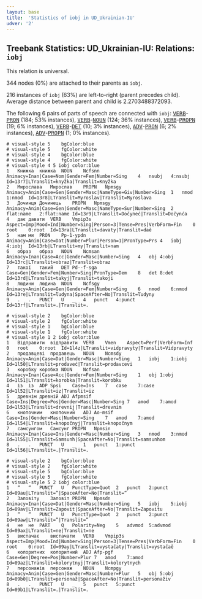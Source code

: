 ```yaml
---
layout: base
title:  'Statistics of iobj in UD_Ukrainian-IU'
udver: '2'
---
```


## Treebank Statistics: UD_Ukrainian-IU: Relations: `iobj`

This relation is universal.

344 nodes (0%) are attached to their parents as `iobj`.

216 instances of `iobj` (63%) are left-to-right (parent precedes child).
Average distance between parent and child is 2.2703488372093.

The following 6 pairs of parts of speech are connected with `iobj`: <tt><a href="uk_iu-pos-VERB.html">VERB</a></tt>-<tt><a href="uk_iu-pos-PRON.html">PRON</a></tt> (184; 53% instances), <tt><a href="uk_iu-pos-VERB.html">VERB</a></tt>-<tt><a href="uk_iu-pos-NOUN.html">NOUN</a></tt> (124; 36% instances), <tt><a href="uk_iu-pos-VERB.html">VERB</a></tt>-<tt><a href="uk_iu-pos-PROPN.html">PROPN</a></tt> (19; 6% instances), <tt><a href="uk_iu-pos-VERB.html">VERB</a></tt>-<tt><a href="uk_iu-pos-DET.html">DET</a></tt> (10; 3% instances), <tt><a href="uk_iu-pos-ADV.html">ADV</a></tt>-<tt><a href="uk_iu-pos-PRON.html">PRON</a></tt> (6; 2% instances), <tt><a href="uk_iu-pos-ADV.html">ADV</a></tt>-<tt><a href="uk_iu-pos-PROPN.html">PROPN</a></tt> (1; 0% instances).


~~~ conllu
# visual-style 5	bgColor:blue
# visual-style 5	fgColor:white
# visual-style 4	bgColor:blue
# visual-style 4	fgColor:white
# visual-style 4 5 iobj	color:blue
1	Книжка	книжка	NOUN	Ncfsnn	Animacy=Inan|Case=Nom|Gender=Fem|Number=Sing	4	nsubj	4:nsubj	Id=13r7|LTranslit=knyžka|Translit=Knyžka
2	Мирослава	Мирослав	PROPN	Npmsgy	Animacy=Anim|Case=Gen|Gender=Masc|NameType=Giv|Number=Sing	1	nmod	1:nmod	Id=13r8|LTranslit=Myroslav|Translit=Myroslava
3	Дочинця	Дочинець	PROPN	Npmsgy	Animacy=Anim|Case=Gen|Gender=Masc|NameType=Sur|Number=Sing	2	flat:name	2:flat:name	Id=13r9|LTranslit=Dočyneć|Translit=Dočynćа
4	дає	давати	VERB	Vmpip3s	Aspect=Imp|Mood=Ind|Number=Sing|Person=3|Tense=Pres|VerbForm=Fin	0	root	0:root	Id=13ra|LTranslit=davaty|Translit=daě
5	нам	ми	PRON	Pp-1-ypdn	Animacy=Anim|Case=Dat|Number=Plur|Person=1|PronType=Prs	4	iobj	4:iobj	Id=13rb|LTranslit=my|Translit=nam
6	образ	образ	NOUN	Ncmsan	Animacy=Inan|Case=Acc|Gender=Masc|Number=Sing	4	obj	4:obj	Id=13rc|LTranslit=obraz|Translit=obraz
7	такої	такий	DET	Pd--f-sga	Case=Gen|Gender=Fem|Number=Sing|PronType=Dem	8	det	8:det	Id=13rd|LTranslit=takyj|Translit=takoji
8	людини	людина	NOUN	Ncfsgy	Animacy=Anim|Case=Gen|Gender=Fem|Number=Sing	6	nmod	6:nmod	Id=13re|LTranslit=ľudyna|SpaceAfter=No|Translit=ľudyny
9	.	.	PUNCT	U	_	4	punct	4:punct	Id=13rf|LTranslit=.|Translit=.

~~~


~~~ conllu
# visual-style 2	bgColor:blue
# visual-style 2	fgColor:white
# visual-style 1	bgColor:blue
# visual-style 1	fgColor:white
# visual-style 1 2 iobj	color:blue
1	Відправити	відправити	VERB	Vmen	Aspect=Perf|VerbForm=Inf	0	root	0:root	Id=1l4z|LTranslit=vidpravyty|Translit=Vidpravyty
2	продавцеві	продавець	NOUN	Ncmsdy	Animacy=Anim|Case=Dat|Gender=Masc|Number=Sing	1	iobj	1:iobj	Id=1l50|LTranslit=prodaveć|Translit=prodavcevi
3	коробку	коробка	NOUN	Ncfsan	Animacy=Inan|Case=Acc|Gender=Fem|Number=Sing	1	obj	1:obj	Id=1l51|LTranslit=korobka|Translit=korobku
4	із	із	ADP	Spsi	Case=Ins	7	case	7:case	Id=1l52|LTranslit=iz|Translit=iz
5	древнім	древній	ADJ	Afpmsif	Case=Ins|Degree=Pos|Gender=Masc|Number=Sing	7	amod	7:amod	Id=1l53|LTranslit=drevnij|Translit=drevnim
6	кнопочним	кнопочний	ADJ	Ao-msif	Case=Ins|Gender=Masc|Number=Sing	7	amod	7:amod	Id=1l54|LTranslit=knopočnyj|Translit=knopočnym
7	самсунгом	Самсунг	PROPN	Npmsin	Animacy=Inan|Case=Ins|Gender=Masc|Number=Sing	3	nmod	3:nmod	Id=1l55|LTranslit=Samsunh|SpaceAfter=No|Translit=samsunhom
8	.	.	PUNCT	U	_	1	punct	1:punct	Id=1l56|LTranslit=.|Translit=.

~~~


~~~ conllu
# visual-style 2	bgColor:blue
# visual-style 2	fgColor:white
# visual-style 5	bgColor:blue
# visual-style 5	fgColor:white
# visual-style 5 2 iobj	color:blue
1	“	“	PUNCT	U	PunctType=Quot	2	punct	2:punct	Id=09au|LTranslit=“|SpaceAfter=No|Translit=“
2	Заповіту	Заповіт	PROPN	Npmsdn	Animacy=Inan|Case=Dat|Gender=Masc|Number=Sing	5	iobj	5:iobj	Id=09av|LTranslit=Zapovit|SpaceAfter=No|Translit=Zapovitu
3	”	”	PUNCT	U	PunctType=Quot	2	punct	2:punct	Id=09aw|LTranslit=”|Translit=”
4	не	не	PART	Q	Polarity=Neg	5	advmod	5:advmod	Id=09ax|LTranslit=ne|Translit=ne
5	вистачає	вистачати	VERB	Vmpip3s	Aspect=Imp|Mood=Ind|Number=Sing|Person=3|Tense=Pres|VerbForm=Fin	0	root	0:root	Id=09ay|LTranslit=vystačaty|Translit=vystačaě
6	колоритних	колоритний	ADJ	Afp-pgf	Case=Gen|Degree=Pos|Number=Plur	7	amod	7:amod	Id=09az|LTranslit=kolorytnyj|Translit=kolorytnych
7	персонажів	персонаж	NOUN	Ncmpgy	Animacy=Anim|Case=Gen|Gender=Masc|Number=Plur	5	obj	5:obj	Id=09b0|LTranslit=personaž|SpaceAfter=No|Translit=personaživ
8	.	.	PUNCT	U	_	5	punct	5:punct	Id=09b1|LTranslit=.|Translit=.

~~~


